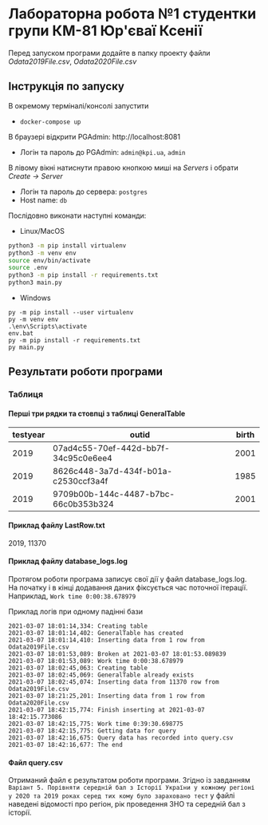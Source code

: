 # Лабораторна робота №1 студентки групи КМ-81 Юр'єваї Ксенії

Перед запуском програми додайте в папку проекту файли *Odata2019File.csv*, *Odata2020File.csv*

## Інструкція по запуску

В окремому терміналі/консолі запустити

- `docker-compose up`

В браузері відкрити PGAdmin: http://localhost:8081

- Логін та пароль до PGAdmin: `admin@kpi.ua`, `admin`

В лівому вікні натиснути правою кнопкою миші на _Servers_ і обрати _Create -> Server_

- Логін та пароль до сервера: `postgres`
- Host name: `db`

Послідовно виконати наступні команди:

- Linux/MacOS

```bash
python3 -m pip install virtualenv
python3 -m venv env
source env/bin/activate
source .env
python3 -m pip install -r requirements.txt
python3 main.py
```

- Windows

```
py -m pip install --user virtualenv
py -m venv env
.\env\Scripts\activate
env.bat
py -m pip install -r requirements.txt
py main.py
```

## Результати роботи програми

### Таблиця

#### Перші три рядки та стовпці з таблиці GeneralTable

testyear|outid|birth
--- |--- |---
2019 | 07ad4c55-70ef-442d-bb7f-34c95c0e6ee4 | 2001
2019 | 8626c448-3a7d-434f-b01a-c2530ccf3a4f | 1985
2019 | 9709b00b-144c-4487-b7bc-66c0b353b324 | 2001

#### Приклад файлу LastRow.txt

2019, 11370

#### Приклад файлу database_logs.log

Протягом роботи програма записує свої дії у файл database_logs.log.  
На початку і в кінці додавання даних фіксується час поточної ітерації. Наприклад, `Work time 0:00:38.678979`

Приклад логів при одному падінні бази

```
2021-03-07 18:01:14,334: Creating table
2021-03-07 18:01:14,402: GeneralTable has created
2021-03-07 18:01:14,410: Inserting data from 1 row from Odata2019File.csv
2021-03-07 18:01:53,089: Broken at 2021-03-07 18:01:53.089839
2021-03-07 18:01:53,089: Work time 0:00:38.678979
2021-03-07 18:02:45,063: Creating table
2021-03-07 18:02:45,069: GeneralTable already exists
2021-03-07 18:02:45,074: Inserting data from 11370 row from Odata2019File.csv
2021-03-07 18:21:25,201: Inserting data from 1 row from Odata2020File.csv
2021-03-07 18:42:15,774: Finish inserting at 2021-03-07 18:42:15.773086
2021-03-07 18:42:15,775: Work time 0:39:30.698775
2021-03-07 18:42:15,775: Getting data for query
2021-03-07 18:42:16,675: Query data has recorded into query.csv
2021-03-07 18:42:16,677: The end
```

#### Файл query.csv

Отриманий файл є результатом роботи програми. Згідно із завданням `Варіант 5. Порівняти середній бал з Історії України у кожному регіоні у 2020 та 2019 роках серед тих кому було зараховано тест` у файлі наведені відомості про регіон, рік проведення ЗНО та середній бал з історії.